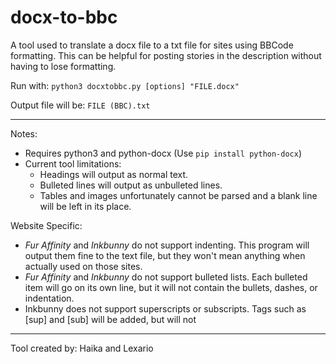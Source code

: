 # docx-to-bbc
A tool used to translate a docx file to a txt file for sites using BBCode formatting. This can be helpful for posting stories in the description without having to lose formatting.

Run with: `python3 docxtobbc.py [options] "FILE.docx"`

Output file will be: `FILE (BBC).txt`

-----

Notes:

* Requires python3 and python-docx (Use `pip install python-docx`)
* Current tool limitations:
  * Headings will output as normal text.
  * Bulleted lines will output as unbulleted lines.
  * Tables and images unfortunately cannot be parsed and a blank line will be left in its place.

Website Specific: 

* *Fur Affinity* and *Inkbunny* do not support indenting. This program will output them fine to the text file, but they won't mean anything when actually used on those sites.
* *Fur Affinity* and *Inkbunny* do not support bulleted lists. Each bulleted item will go on its own line, but it will not contain the bullets, dashes, or indentation.
* Inkbunny does not support superscripts or subscripts. Tags such as [sup] and [sub] will be added, but will not 

-----

Tool created by: Haika and Lexario
